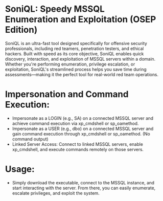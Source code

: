 # SoniQL: Speedy MSSQL Enumeration and Exploitation (OSEP Edition)

SoniQL is an ultra-fast tool designed specifically for offensive security professionals, including red teamers, penetration testers, and ethical hackers. Built with speed as its core objective, SoniQL enables quick discovery, interaction, and exploitation of MSSQL servers within a domain. Whether you're performing enumeration, privilege escalation, or exploitation, SoniQL's streamlined process helps you save time during assessments—making it the perfect tool for real-world red team operations.

# Impersonation and Command Execution:
- Impersonate as a LOGIN (e.g., SA) on a connected MSSQL server and achieve command execution via xp_cmdshell or sp_oamethod.
- Impersonate as a USER (e.g., dbo) on a connected MSSQL server and gain command execution through xp_cmdshell or sp_oamethod. (No command output)
- Linked Server Access: Connect to linked MSSQL servers, enable xp_cmdshell, and execute commands remotely on those servers.

# Usage:

- Simply download the executable, connect to the MSSQL instance, and start interacting with the server. From there, you can easily enumerate, escalate privileges, and exploit the system.
